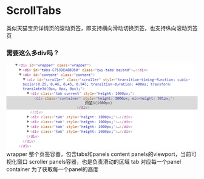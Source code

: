 # ScrollTabs
类似天猫宝贝详情页的滚动页签，即支持横向滑动切换页签，也支持纵向滚动页签页

### 需要这么多div吗？
![html结构图](https://raw.githubusercontent.com/Jiiun/ScrollTabs/99f0619b186f4a8d23c0afeeb28d4d86db16d164/docs/html.png)
wrapper 整个页签容器，包含tabs和panels
content panels的viewport，当前可视化窗口
scroller panels容器，也是负责滑动的区域
tab 对应每一个panel
container 为了获取每一个panel的高度
